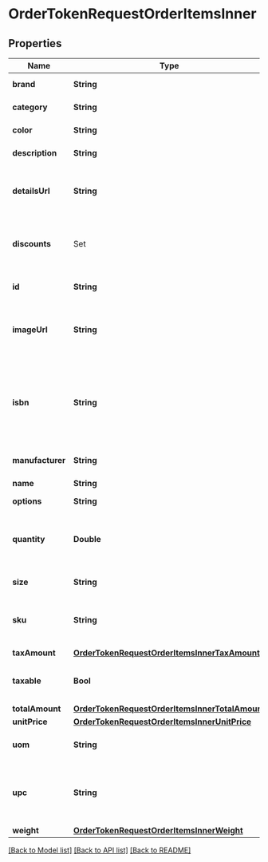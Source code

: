 # OrderTokenRequestOrderItemsInner

## Properties
Name | Type | Description | Notes
------------ | ------------- | ------------- | -------------
**brand** | **String** | Marca del producto | [optional] 
**category** | **String** | Categoría del producto | [optional] 
**color** | **String** | Color del producto | [optional] 
**description** | **String** | Descripción del producto | 
**detailsUrl** | **String** | URL del producto dentro en la página del comercio | [optional] 
**discounts** | Set<OrderTokenRequestOrderItemsInnerDiscountsInner> | Referencia de los descuentos aplicados en la orden | [optional] 
**id** | **String** | Identificador del producto del comercio | 
**imageUrl** | **String** | URL donde se encuentra alojada la imagen del producto  | [optional] 
**isbn** | **String** | Sistema internacional de numeración de libros (International Standard Book Number) | [optional] 
**manufacturer** | **String** | Fabricante del producto | [optional] 
**name** | **String** | Nombre del producto | 
**options** | **String** |  | [optional] 
**quantity** | **Double** | Es la cantidad del producto que comprara el usuario | 
**size** | **String** | Tamaño del producto | [optional] 
**sku** | **String** | Número de referencia único (Stock Keeping Unit) | [optional] 
**taxAmount** | [**OrderTokenRequestOrderItemsInnerTaxAmount**](OrderTokenRequestOrderItemsInnerTaxAmount.md) |  | [optional] 
**taxable** | **Bool** | Si es que el producto aplica algún impuesto | [optional] [default to false]
**totalAmount** | [**OrderTokenRequestOrderItemsInnerTotalAmount**](OrderTokenRequestOrderItemsInnerTotalAmount.md) |  | 
**unitPrice** | [**OrderTokenRequestOrderItemsInnerUnitPrice**](OrderTokenRequestOrderItemsInnerUnitPrice.md) |  | 
**uom** | **String** | Unidad de medida (Unit of Measure) | [optional] 
**upc** | **String** | Código universal del producto (Universal Product Code) | [optional] 
**weight** | [**OrderTokenRequestOrderItemsInnerWeight**](OrderTokenRequestOrderItemsInnerWeight.md) |  | [optional] 

[[Back to Model list]](../README.md#documentation-for-models) [[Back to API list]](../README.md#documentation-for-api-endpoints) [[Back to README]](../README.md)


